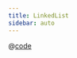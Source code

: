 ```yaml
---
title: LinkedList
sidebar: auto
---
```


@[code](@/docs/fe-dev/code-snippets/Data-Structure/linkedlist.js)
